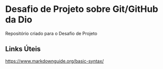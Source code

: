 # Desafio de Projeto sobre Git/GitHub da Dio
Repositório criado para o Desafio de Projeto

## Links Úteis
https://www.markdownguide.org/basic-syntax/
